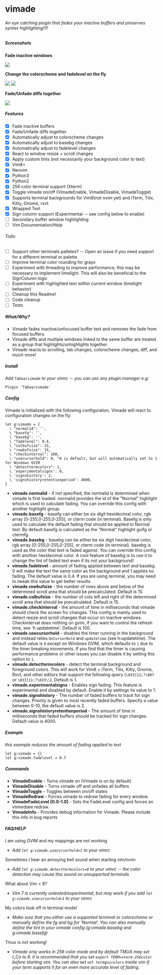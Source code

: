 # vimade


###### An eye catching plugin that fades your inactive buffers and preserves syntax highlighting!!!!

##### Screenshots

**Fade inactive windows**

![](http://tadaa.github.io/images/vimade_fade.gif)

**Change the colorscheme and fadelevel on the fly**

![](http://tadaa.github.io/images/vimade_colorscheme.gif)
![](http://tadaa.github.io/images/vimade_fadelevel.gif)

**Fade/Unfade diffs together**

![](http://tadaa.github.io/images/vimade_diff.gif)


##### Features
- [X] Fade inactive buffers
- [X] Fade/Unfade diffs together
- [X] Automatically adjust to colorscheme changes
- [X] Automatically adjust to basebg changes
- [X] Automatically adjust to fadelevel changes
- [X] React to window resize + scroll changes
- [X] Apply custom tints (not necessarily your background color to text)
- [X] Vim8+
- [X] Neovim
- [X] Python3
- [X] Python2
- [X] 256 color terminal support (Xterm)
- [X] Toggle vimade on/off (VimadeEnable, VimadeDisable, VimadeToggle)
- [X] Supports terminal backgrounds for Vim8(not nvim yet) and iTerm, Tilix, Kitty, Gnome, rxvt
- [X] Wrapped Text
- [X] Sign column support (Experimental -- see config below to enable)
- [ ] Secondary buffer window highlighting
- [ ] Vim Documentation/Help

###### Todo
- [ ] Support other terminals palletes? -- Open an issue if you need support for a different terminal or palette
- [ ] Improve terminal color rounding for grays
- [ ] Experiment with threading to improve performance, this may be necessary to implement limelight.  This will also be beneficial to the SignColumn logic
- [ ] Experiment with highlighted text within current window (limelight behavior)
- [ ] Cleanup this Readme!
- [ ] Code cleanup
- [ ] Tests

##### What/Why?
- Vimade fades inactive/unfocused buffer text and removes the fade from focused buffers. 
- Vimade diffs and multiple windows linked to the same buffer are treated as a group that highlights/unhighlights together.
- Vimade reacts to scrolling, tab changes, colorscheme changes, diff, and much more!

##### Install
*Add `TaDaa/vimade` to your vimrc -- you can use any plugin manager e.g:*
```
Plugin 'TaDaa/vimade'
```

##### Config
Vimade is initialized with the following configuration.  Vimade will react to configuration changes on the fly:
```
let g:vimade = {
  \ "normalid": '',
  \ "basefg": '',
  \ "basebg": '',
  \ "fadelevel": 0.4,
  \ "colbufsize": 15,
  \ "rowbufsize": 15,
  \ "checkinterval": 100,
  \ "usecursorhold": 0, "0 is default, but will automatically set to 1 for Windows GVIM
  \ "detecttermcolors": 1,
  \ 'experimentalsigns': 0,
  \ 'signshistory': 2,
  \ 'signshistoryretentionperiod': 4000,
}
```
- **vimade.normalid** - if not specified, the normalid is determined when vimade is first loaded.  normalid provides the id of the "Normal" highlight which is used to calculate fading.  You can override this config with another highlight group.
- **vimade.basefg** - basefg can either be six digit hexidecimal color, rgb array [0-255,0-255,0-255], or cterm code (in terminal).  Basefg is only used to calculate the default fading that should be applied to Normal text.  By default basefg is calculated as the "Normal" highlight guifg or ctermfg.
- **vimade.basebg** - basebg can be either be six digit hexidecimal color, rgb array [0-255,0-255,0-255], or cterm code (in terminal).  basebg is used as the color that text is faded against.  You can override this config with another hexidecimal color.  A cool feature of basebg is to use it to change the tint of faded text even if its not your background!
- **vimade.fadelevel** - amount of fading applied between text and basebg.  0 will make the text the same color as the background and 1 applies no fading.  The default value is 0.4.  If you are using terminal, you may need to tweak this value to get better results.
- **vimade.rowbufsize** - the number of rows above and below of the determined scroll area that should be precalculated. Default is 15.
- **vimade.colbufsize** - the number of cols left and right of the determined scroll area that should be precalculated. Default is 15.
- **vimade.checkinterval** - the amount of time in milliseconds that vimade should check the screen for changes.  This config is mainly used to detect resize and scroll changes that occur on inactive windows. Checkinterval does nothing on gvim, if you want to control the refresh time, see 'h updatetime'. Default is 100.  
- **vimade.usecursorhold** -  disables the timer running in the background and instead relies `OnCursorHold` and `updatetime` (see h:updatetime).  The default value is `0` except on Windows GVIM, which defaults to `1` due to the timer breaking movements.  If you find that the timer is causing performance problems or other issues you can disable it by setting this option to `1`. 
- **vimade.detecttermcolors** - detect the terminal background and foreground colors.  This will work for Vim8 + iTerm, Tilix, Kitty, Gnome, Rxvt, and other editors that support the following query (```\033]11;?\007``` or ```\033]11;?\033\\```).  Default is 1.
- **vimade.experimentalsigns** - Enables sign fading.  This feature is experimental and disabled by default.  Enable it by settings its value to 1.
- **vimade.signshistory** - The number of faded buffers to track for sign changes.  Priority is given to most recently faded buffers. Specify a value between 0-10, the default value is 2.
- **vimade.signshistoryretentionperiod** - The amount of time in milliseconds that faded buffers should be tracked for sign changes.  Default value is 4000.

##### Example
*this example reduces the amount of fading applied to text*
```
let g:vimade = {}
let g:vimade.fadelevel = 0.7
```
##### Commands
- **VimadeEnable** - Turns vimade on (Vimade is on by default)
- **VimadeDisable** - Turns vimade off and unfades all buffers
- **VimadeToggle** - Toggles between on/off states
- **VimadeRedraw** - Forces vimade to redraw fading for every window.
- **VimadeFadeLevel [0.0-1.0]** - Sets the FadeLevel config and forces an immediate redraw.
- **VimadeInfo** - Provides debug information for Vimade.  Please include this info in bug reports

##### FAQ/HELP
I am using GVIM and my mappings are not working
- *Add `let g:vimade.usecursorhold=1` to your vimrc*

Sometimes I hear an annoying bell sound when starting vim/nvim
- *Add `let g:vimade.detecttermcolors=0` to your vimrc -- the color detection may cause this sound on unsupported terminals*

What about Vim < 8?
- *Vim 7 is currently untested/experimental, but may work if you add `let g:vimade.usecursorhold=1` to your vimrc*

My colors look off in terminal mode!
- *Make sure that you either use a supported terminal or colorscheme or manually define the fg and bg for 'Normal'.  You can also manually define the tint in your vimade config (g:vimade.basebg and g:vimade.basefg)*

Tmux is not working!
- *Vimade only works in 256 color mode and by default TMUX may set t_Co to 8.   it is recommended that you set `export TERM=xterm-256color` before starting vim.  You can also set `set termguicolors` inside vim if your term supports it for an even more accurate level of fading.*


